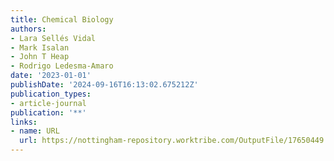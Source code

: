 ```yaml
---
title: Chemical Biology
authors:
- Lara Sellés Vidal
- Mark Isalan
- John T Heap
- Rodrigo Ledesma-Amaro
date: '2023-01-01'
publishDate: '2024-09-16T16:13:02.675212Z'
publication_types:
- article-journal
publication: '**'
links:
- name: URL
  url: https://nottingham-repository.worktribe.com/OutputFile/17650449
---
```

